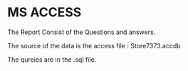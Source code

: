 # MS ACCESS

The Report Consist of the Questions and answers. 

The source of the data is the access file  : Store7373.accdb

The qureies are in the .sql file.
